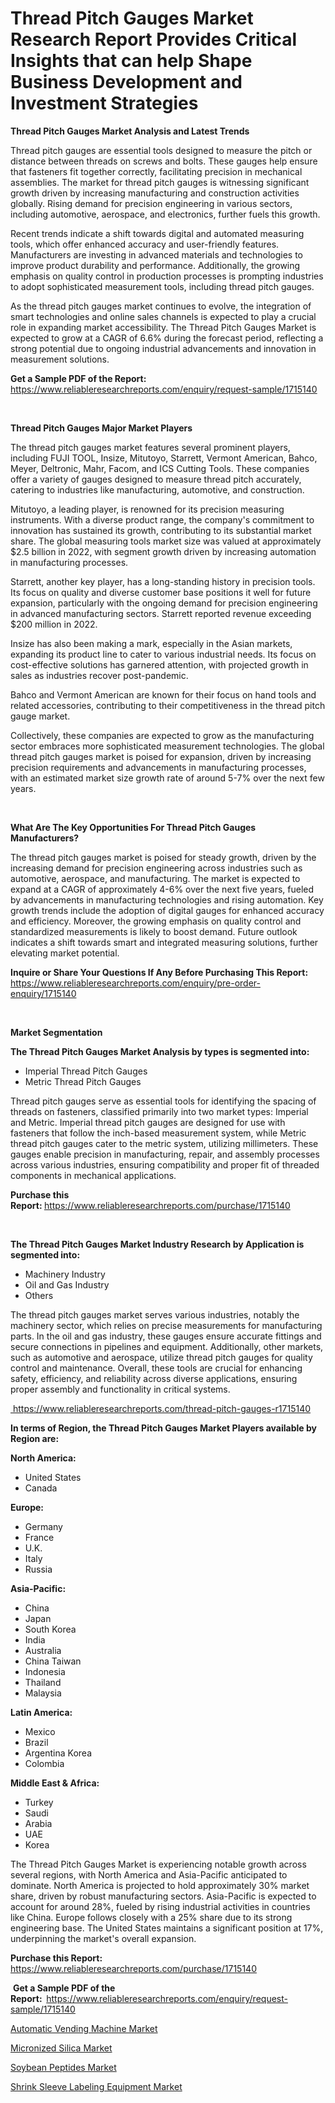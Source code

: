 <p><h1>Thread Pitch Gauges Market Research Report Provides Critical Insights that can help Shape Business Development and Investment Strategies</h1></p><p><strong>Thread Pitch Gauges Market Analysis and Latest Trends</strong></p>
<p><p>Thread pitch gauges are essential tools designed to measure the pitch or distance between threads on screws and bolts. These gauges help ensure that fasteners fit together correctly, facilitating precision in mechanical assemblies. The market for thread pitch gauges is witnessing significant growth driven by increasing manufacturing and construction activities globally. Rising demand for precision engineering in various sectors, including automotive, aerospace, and electronics, further fuels this growth.</p><p>Recent trends indicate a shift towards digital and automated measuring tools, which offer enhanced accuracy and user-friendly features. Manufacturers are investing in advanced materials and technologies to improve product durability and performance. Additionally, the growing emphasis on quality control in production processes is prompting industries to adopt sophisticated measurement tools, including thread pitch gauges.</p><p>As the thread pitch gauges market continues to evolve, the integration of smart technologies and online sales channels is expected to play a crucial role in expanding market accessibility. The Thread Pitch Gauges Market is expected to grow at a CAGR of 6.6% during the forecast period, reflecting a strong potential due to ongoing industrial advancements and innovation in measurement solutions.</p></p>
<p><strong>Get a Sample PDF of the Report:&nbsp;</strong> <a href="https://www.reliableresearchreports.com/enquiry/request-sample/1715140?utm_campaign=120&utm_medium=2&utm_source=Github&utm_content=ia&utm_term=11012025&utm_id=thread-pitch-gauges">https://www.reliableresearchreports.com/enquiry/request-sample/1715140</a></p>
<p>&nbsp;</p>
<p><strong>Thread Pitch Gauges Major Market Players</strong></p>
<p><p>The thread pitch gauges market features several prominent players, including FUJI TOOL, Insize, Mitutoyo, Starrett, Vermont American, Bahco, Meyer, Deltronic, Mahr, Facom, and ICS Cutting Tools. These companies offer a variety of gauges designed to measure thread pitch accurately, catering to industries like manufacturing, automotive, and construction.</p><p>Mitutoyo, a leading player, is renowned for its precision measuring instruments. With a diverse product range, the company's commitment to innovation has sustained its growth, contributing to its substantial market share. The global measuring tools market size was valued at approximately $2.5 billion in 2022, with segment growth driven by increasing automation in manufacturing processes.</p><p>Starrett, another key player, has a long-standing history in precision tools. Its focus on quality and diverse customer base positions it well for future expansion, particularly with the ongoing demand for precision engineering in advanced manufacturing sectors. Starrett reported revenue exceeding $200 million in 2022.</p><p>Insize has also been making a mark, especially in the Asian markets, expanding its product line to cater to various industrial needs. Its focus on cost-effective solutions has garnered attention, with projected growth in sales as industries recover post-pandemic.</p><p>Bahco and Vermont American are known for their focus on hand tools and related accessories, contributing to their competitiveness in the thread pitch gauge market.</p><p>Collectively, these companies are expected to grow as the manufacturing sector embraces more sophisticated measurement technologies. The global thread pitch gauges market is poised for expansion, driven by increasing precision requirements and advancements in manufacturing processes, with an estimated market size growth rate of around 5-7% over the next few years.</p></p>
<p>&nbsp;</p>
<p><strong>What Are The Key Opportunities For Thread Pitch Gauges Manufacturers?</strong></p>
<p><p>The thread pitch gauges market is poised for steady growth, driven by the increasing demand for precision engineering across industries such as automotive, aerospace, and manufacturing. The market is expected to expand at a CAGR of approximately 4-6% over the next five years, fueled by advancements in manufacturing technologies and rising automation. Key growth trends include the adoption of digital gauges for enhanced accuracy and efficiency. Moreover, the growing emphasis on quality control and standardized measurements is likely to boost demand. Future outlook indicates a shift towards smart and integrated measuring solutions, further elevating market potential.</p></p>
<p><strong>Inquire or Share Your Questions If Any Before Purchasing This Report:</strong> <a href="https://www.reliableresearchreports.com/enquiry/pre-order-enquiry/1715140?utm_campaign=120&utm_medium=2&utm_source=Github&utm_content=ia&utm_term=11012025&utm_id=thread-pitch-gauges">https://www.reliableresearchreports.com/enquiry/pre-order-enquiry/1715140</a></p>
<p>&nbsp;</p>
<p><strong>Market Segmentation</strong></p>
<p><strong>The Thread Pitch Gauges Market Analysis by types is segmented into:</strong></p>
<p><ul><li>Imperial Thread Pitch Gauges</li><li>Metric Thread Pitch Gauges</li></ul></p>
<p><p>Thread pitch gauges serve as essential tools for identifying the spacing of threads on fasteners, classified primarily into two market types: Imperial and Metric. Imperial thread pitch gauges are designed for use with fasteners that follow the inch-based measurement system, while Metric thread pitch gauges cater to the metric system, utilizing millimeters. These gauges enable precision in manufacturing, repair, and assembly processes across various industries, ensuring compatibility and proper fit of threaded components in mechanical applications.</p></p>
<p><strong>Purchase this Report:&nbsp;</strong><a href="https://www.reliableresearchreports.com/purchase/1715140?utm_campaign=120&utm_medium=2&utm_source=Github&utm_content=ia&utm_term=11012025&utm_id=thread-pitch-gauges">https://www.reliableresearchreports.com/purchase/1715140</a></p>
<p>&nbsp;</p>
<p><strong>The Thread Pitch Gauges Market Industry Research by Application is segmented into:</strong></p>
<p><ul><li>Machinery Industry</li><li>Oil and Gas Industry</li><li>Others</li></ul></p>
<p><p>The thread pitch gauges market serves various industries, notably the machinery sector, which relies on precise measurements for manufacturing parts. In the oil and gas industry, these gauges ensure accurate fittings and secure connections in pipelines and equipment. Additionally, other markets, such as automotive and aerospace, utilize thread pitch gauges for quality control and maintenance. Overall, these tools are crucial for enhancing safety, efficiency, and reliability across diverse applications, ensuring proper assembly and functionality in critical systems.</p></p>
<p><a href="https://www.reliableresearchreports.com/thread-pitch-gauges-r1715140?utm_campaign=120&utm_medium=2&utm_source=Github&utm_content=ia&utm_term=11012025&utm_id=thread-pitch-gauges">&nbsp;https://www.reliableresearchreports.com/thread-pitch-gauges-r1715140</a></p>
<p><strong>In terms of Region, the Thread Pitch Gauges Market Players available by Region are:</strong></p>
<p>
    <p> <strong> North America: </strong>
        <ul>
            <li>United States</li>
            <li>Canada</li>
        </ul>
        </p> 
    <p> <strong> Europe: </strong>
        <ul>
            <li>Germany</li>
            <li>France</li>
            <li>U.K.</li>
            <li>Italy</li>
            <li>Russia</li>
        </ul>
        </p> 
    <p> <strong> Asia-Pacific: </strong>
        <ul>
            <li>China</li>
            <li>Japan</li>
            <li>South Korea</li>
            <li>India</li>
            <li>Australia</li>
            <li>China Taiwan</li>
            <li>Indonesia</li>
            <li>Thailand</li>
            <li>Malaysia</li>
        </ul>
        </p> 
    <p> <strong> Latin America: </strong>
        <ul>
            <li>Mexico</li>
            <li>Brazil</li>
            <li>Argentina Korea</li>
            <li>Colombia</li>
        </ul>
        </p> 
    <p> <strong> Middle East & Africa: </strong>
        <ul>
            <li>Turkey</li>
            <li>Saudi</li>
            <li>Arabia</li>
            <li>UAE</li>
            <li>Korea</li>
        </ul>
    </p>
    </p>
<p><p>The Thread Pitch Gauges Market is experiencing notable growth across several regions, with North America and Asia-Pacific anticipated to dominate. North America is projected to hold approximately 30% market share, driven by robust manufacturing sectors. Asia-Pacific is expected to account for around 28%, fueled by rising industrial activities in countries like China. Europe follows closely with a 25% share due to its strong engineering base. The United States maintains a significant position at 17%, underpinning the market's overall expansion.</p></p>
<p><strong>Purchase this Report: </strong><a href="https://www.reliableresearchreports.com/purchase/1715140?utm_campaign=120&utm_medium=2&utm_source=Github&utm_content=ia&utm_term=11012025&utm_id=thread-pitch-gauges">https://www.reliableresearchreports.com/purchase/1715140</a></p>
<p>&nbsp;<strong>Get a Sample PDF of the Report:&nbsp;&nbsp;</strong><a href="https://www.reliableresearchreports.com/enquiry/request-sample/1715140?utm_campaign=120&utm_medium=2&utm_source=Github&utm_content=ia&utm_term=11012025&utm_id=thread-pitch-gauges">https://www.reliableresearchreports.com/enquiry/request-sample/1715140</a></p>
<p><strong></strong></p>
<p><p><a href="https://github.com/sofayahoo2023/Market-Research-Report-List-6/blob/main/automatic-vending-machine-market.md?utm_campaign=120&utm_medium=2&utm_source=Github&utm_content=ia&utm_term=11012025&utm_id=thread-pitch-gauges">Automatic Vending Machine Market</a></p><p><a href="https://github.com/maclarensidney/Market-Research-Report-List-1/blob/main/micronized-silica-market.md?utm_campaign=120&utm_medium=2&utm_source=Github&utm_content=ia&utm_term=11012025&utm_id=thread-pitch-gauges">Micronized Silica Market</a></p><p><a href="https://github.com/joannesouthgate/Market-Research-Report-List-5/blob/main/soybean-peptides-market.md?utm_campaign=120&utm_medium=2&utm_source=Github&utm_content=ia&utm_term=11012025&utm_id=thread-pitch-gauges">Soybean Peptides Market</a></p><p><a href="https://github.com/DianaWilson796/Market-Research-Report-List-1/blob/main/shrink-sleeve-labeling-equipment-market.md?utm_campaign=120&utm_medium=2&utm_source=Github&utm_content=ia&utm_term=11012025&utm_id=thread-pitch-gauges">Shrink Sleeve Labeling Equipment Market</a></p></p>